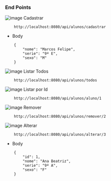### End Points

![image]("https://img.shields.io/badge/POST-298D46?style=for-the-badge") Cadastrar
````
    http://localhost:8080/api/alunos/cadastrar
````
* Body 
````
    {
        "nome": "Marcos Felipe",
        "serie": "9º E",
        "sexo": "M" 
    }
````

![image]("https://img.shields.io/badge/GET-792DE4?style=for-the-badge") Listar Todos
````
    http://localhost:8080/api/alunos/todos
````

![image]("https://img.shields.io/badge/GET-792DE4?style=for-the-badge") Listar por Id
````
    http://localhost:8080/api/alunos/aluno/1
````

![image]("https://img.shields.io/badge/DELETE-FF0000?style=for-the-badge") Remover
````
    http://localhost:8080/api/alunos/remover/2
````

![image]("https://img.shields.io/badge/put-b9ffcf?style=for-the-badge&textColor=white") Alterar
````
    http://localhost:8080/api/alunos/alterar/3
````
* Body
````
    {
        "id": 1,
        "nome": "Ana Beatriz",
        "serie": "9º A",
        "sexo": "F" 
    }
````